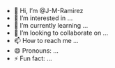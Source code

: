 - 👋 Hi, I’m @J-M-Ramirez
- 👀 I’m interested in ...
- 🌱 I’m currently learning ...
- 💞️ I’m looking to collaborate on ...
- 📫 How to reach me ...
- 😄 Pronouns: ...
- ⚡ Fun fact: ...

<!---
  Hola mi nombre es José Manuel Ramírez, soy un pueblo de la provincia de Cádiz en España ( Barbate) , estoy aqui 
porque he entrado en el mundo de Arduino y quisiera aprender. Estudié Informática de Gestión hade ya .....más de 30 años.
  Soy albañil así que esto es solo por hobby y para ver si lo puedo utilizar en el mundo del aeromodelismo ( NO DRONES) en el que
llevo más de 30 años. 
  Muchas gracias a todos y espero aprender.


--->
